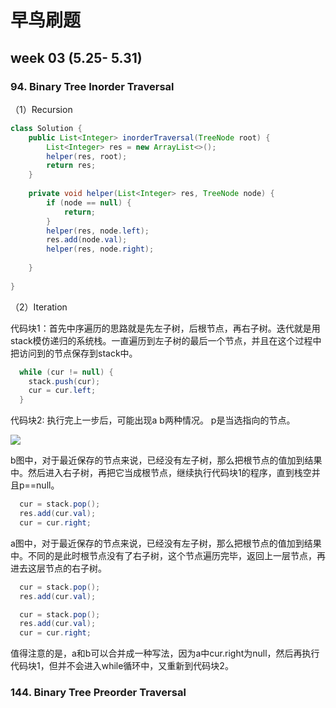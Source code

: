 # 早鸟刷题

## week 03 (5.25- 5.31)

### 94. Binary Tree Inorder Traversal

（1）Recursion

```java
class Solution {
    public List<Integer> inorderTraversal(TreeNode root) {
        List<Integer> res = new ArrayList<>();
        helper(res, root);
        return res;
    }
    
    private void helper(List<Integer> res, TreeNode node) {
        if (node == null) {
            return;
        }
        helper(res, node.left);
        res.add(node.val);
        helper(res, node.right);
        
    }
    
}
```

（2）Iteration

代码块1：首先中序遍历的思路就是先左子树，后根节点，再右子树。迭代就是用stack模仿递归的系统栈。一直遍历到左子树的最后一个节点，并且在这个过程中把访问到的节点保存到stack中。

```java
  while (cur != null) {
    stack.push(cur);
    cur = cur.left;
  }
```



代码块2: 执行完上一步后，可能出现a b两种情况。 p是当选指向的节点。

![](https://tva1.sinaimg.cn/large/007S8ZIlgy1gf5ob3iftaj30h406qdfy.jpg)

b图中，对于最近保存的节点来说，已经没有左子树，那么把根节点的值加到结果中。然后进入右子树，再把它当成根节点，继续执行代码块1的程序，直到栈空并且p==null。

```java
  cur = stack.pop();
  res.add(cur.val);
  cur = cur.right;
```

a图中，对于最近保存的节点来说，已经没有左子树，那么把根节点的值加到结果中。不同的是此时根节点没有了右子树，这个节点遍历完毕，返回上一层节点，再进去这层节点的右子树。

```java
  cur = stack.pop();
  res.add(cur.val);

  cur = stack.pop();
  res.add(cur.val);
  cur = cur.right;
```

值得注意的是，a和b可以合并成一种写法，因为a中cur.right为null，然后再执行代码块1，但并不会进入while循环中，又重新到代码块2。

### 144. Binary Tree Preorder Traversal

























